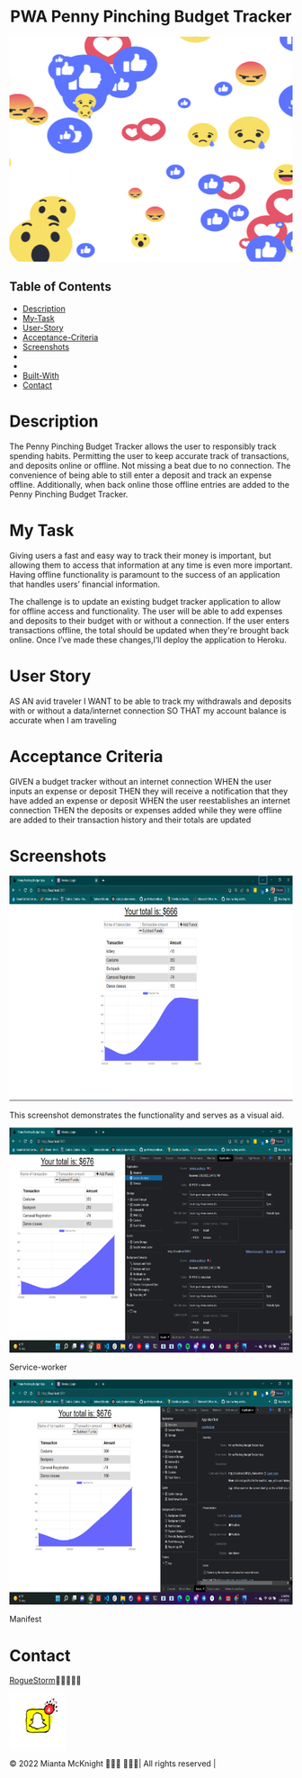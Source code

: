 # <div align= "center">PWA Penny Pinching Budget Tracker 
<div align= "center">
<img src= "assets/social-media-gif.gif" width= 600 height=400></div>


## Table of Contents
- [Description](#description) 
- [My-Task](#)
- [User-Story](#user-story)
- [Acceptance-Criteria](#acceptance-criteria)
- [Screenshots](#screenshots)
- [](#)
- [](#)
- [Built-With](#built-with)
- [Contact](#contact)

# Description
The Penny Pinching Budget Tracker allows the user to responsibly track spending habits. Permitting the user to keep accurate track of transactions, and deposits online or offline. Not missing a beat due to no connection. The convenience of being able to still enter a deposit and track an expense offline. Additionally, when back online those  offline entries are added to the Penny Pinching Budget Tracker.  
# My Task
Giving users a fast and easy way to track their money is important, but allowing them to access that information at any time is even more important. Having offline functionality is paramount to the success of an application that handles users’ financial information.

The challenge is to update an existing budget tracker application to allow for offline access and functionality. The user will be able to add expenses and deposits to their budget with or without a connection. If the user enters transactions offline, the total should be updated when they're brought back online. Once I’ve made these changes,I’ll deploy the application to Heroku.


# User Story
AS AN avid traveler
I WANT to be able to track my withdrawals and deposits with or without a data/internet connection
SO THAT my account balance is accurate when I am traveling 
# Acceptance Criteria
GIVEN a budget tracker without an internet connection
WHEN the user inputs an expense or deposit
THEN they will receive a notification that they have added an expense or deposit
WHEN the user reestablishes an internet connection
THEN the deposits or expenses added while they were offline are added to their transaction history and their totals are updated


# Screenshots
<img src="assets/screenshot-penny-pinching-budget-tracker-app.png" width=625 height= 400>
<p>
This screenshot demonstrates the functionality and serves as a visual aid.</p>

<img src= "assets/screenshot-service-worker.js.png" width=625 height= 400>
<p>Service-worker</p>

<img src= "assets/screenshot-manifest.png" width=625 height= 400>
<p>Manifest</p>

# Contact
[RogueStorm](https://roguestorm7.github.io/PWA-penny-pinching-budget-tracker/)🤳🏿👨🏿‍💻
<div align= "left">
<img src= "assets/social-media-2-gif.gif" width= 100 height=100></div>

&copy; 2022 Mianta McKnight ✌🏿📱 👨🏿‍💻| All rights reserved | 